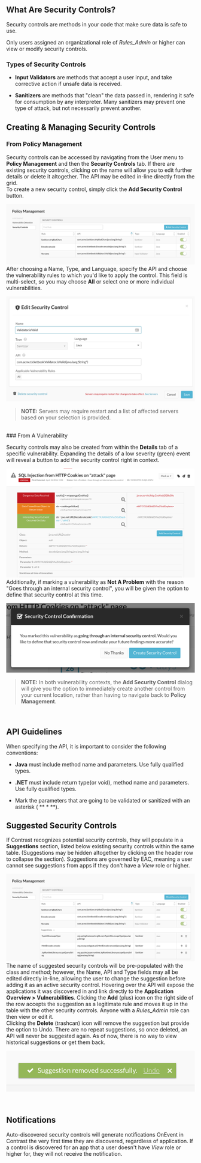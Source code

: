 <!--
title: "Security Controls"
description: "Overview of security controls within TeamServer rules"
tags: "TeamServer application security controls"
-->


## What Are Security Controls?

Security controls are methods in your code that make sure data is safe to use. 

Only users assigned an organizational role of *Rules_Admin* or higher can view or modify security controls.

### Types of Security Controls

* **Input Validators** are methods that accept a user input, and take corrective action if unsafe data is received.

* **Sanitizers** are methods that "clean" the data passed in, rendering it safe for consumption by any interpreter. Many sanitizers may prevent one type of attack, but not necessarily prevent another.


## Creating & Managing Security Controls

### From Policy Management

Security controls can be accessed by navigating from the User menu to **Policy Management** and then the **Security Controls** tab. If there are existing security controls, clicking on the name will allow you to edit further details or delete it altogether. The API may be edited in-line directly from the grid.
<BR>
To create a new security control, simply click the **Add Security Control** button.  

<a href="assets/images/SecurityControlGrid.png" rel="lightbox" title="Security Controls"><img class="thumbnail" src="assets/images/SecurityControlGrid.png"/></a>
<BR>
After choosing a Name, Type, and Language, specify the API and choose the vulnerability rules to which you'd like to apply the control.  This field is multi-select, so you may choose **All** or select one or more individual vulnerabilities.

<a href="assets/images/SecurityControlEdit.png" rel="lightbox" title="Security Control Details"><img class="thumbnail" src="assets/images/SecurityControlEdit.png"/></a>


>**NOTE:** Servers may require restart and a list of affected servers based on your selection is provided.

<BR>
### From A Vulnerability

Security controls may also be created from within the **Details** tab of a specific vulnerability.  Expanding the details of a low severity (green) event will reveal a button to add the security control right in context.

<a href="assets/images/SecurityControlVulnEventDetail.png" rel="lightbox" title="Creating A Security Control From Vulnerability Event Details"><img class="thumbnail" src="assets/images/SecurityControlVulnEventDetail.png"/></a>
<BR>
Additionally, if marking a vulnerability as **Not A Problem** with the reason "Goes through an internal security control", you will be given the option to define that security control at this time. 

<a href="assets/images/SecurityControlOptionDialog.png" rel="lightbox" title="Option To Create A Security Control Within The Context Of Status Marking"><img class="thumbnail" src="assets/images/SecurityControlOptionDialog.png"/></a>

>**NOTE:** In both vulnerability contexts, the **Add Security Control** dialog will give you the option to immediately create another control from your current location, rather than having to navigate back to **Policy Management**.

<BR>

## API Guidelines

When specifying the API, it is important to consider the following conventions:

* **Java** must include method name and parameters. Use fully qualified types.

* **.NET** must include return type(or void), method name and parameters. Use fully qualified types.

* Mark the parameters that are going to be validated or sanitized with an asterisk ( ** * **).



## Suggested Security Controls

If Contrast recognizes potential security controls, they will populate in a **Suggestions** section, listed below existing security controls within the same table. (Suggestions may be hidden altogether by clicking on the header row to collapse the section). Suggestions are governed by EAC, meaning a user cannot see suggestions from apps if they don't have a *View* role or higher.

<a href="assets/images/SecurityControlSuggestions.png" rel="lightbox" title="Suggested Security Controls"><img class="thumbnail" src="assets/images/SecurityControlSuggestions.png"/></a>
<BR>
The name of suggested security controls will be pre-populated with the class and method; however, the Name, API and Type fields may all be edited directly in-line, allowing the user to change the suggestion before adding it as an active security control. Hovering over the API will expose the applications it was discovered in and link directly to the **Application Overview > Vulnerabilities**. Clicking the **Add** (plus) icon on the right side of the row accepts the suggestion as a legitimate rule and moves it up in the table with the other security controls. Anyone with a *Rules_Admin* role can then view or edit it.
<BR>
Clicking the **Delete** (trashcan) icon will remove the suggestion but provide the option to Undo.  There are no repeat suggestions, so once deleted, an API will never be suggested again. As of now, there is no way to view historical suggestions or get them back.

<a href="assets/images/SecurityControlUndoRemove.png" rel="lightbox" title="Undo Option When Removing A Suggested Security Control"><img class="thumbnail" src="assets/images/SecurityControlUndoRemove.png"/></a>

<BR>

## Notifications

Auto-discovered security controls will generate notifications OnEvent in Contrast the very first time they are discovered, regardless of application. 
If a control is discovered for an app that a user doesn't have *View* role or higher for, they will not receive the notification.



